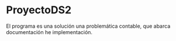 # ProyectoDS2
El programa es una solución una problemática contable, que abarca documentación he implementación.
